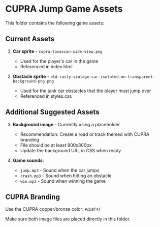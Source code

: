 # CUPRA Jump Game Assets

This folder contains the following game assets:

## Current Assets

1. **Car sprite** - `cupra-tavascan-side-view.png`
   - Used for the player's car in the game
   - Referenced in index.html

2. **Obstacle sprite** - `old-rusty-vintage-car-isolated-on-transparent-background-png.png`
   - Used for the junk car obstacles that the player must jump over
   - Referenced in styles.css

## Additional Suggested Assets

3. **Background image** - Currently using a placeholder
   - Recommendation: Create a road or track themed with CUPRA branding
   - File should be at least 800x300px
   - Update the background URL in CSS when ready

4. **Game sounds**:
   - `jump.mp3` - Sound when the car jumps
   - `crash.mp3` - Sound when hitting an obstacle
   - `win.mp3` - Sound when winning the game

## CUPRA Branding

Use the CUPRA copper/bronze color: `#cb8f47`

Make sure both image files are placed directly in this folder.
